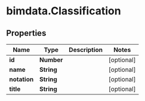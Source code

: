 # bimdata.Classification

## Properties
Name | Type | Description | Notes
------------ | ------------- | ------------- | -------------
**id** | **Number** |  | [optional] 
**name** | **String** |  | [optional] 
**notation** | **String** |  | [optional] 
**title** | **String** |  | [optional] 


